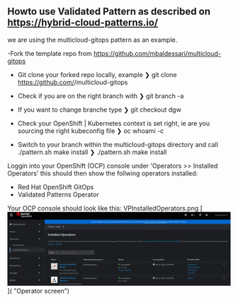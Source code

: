 ## Howto use Validated Pattern as described on https://hybrid-cloud-patterns.io/
we are using the multicloud-gitops pattern as an example.

-Fork the template repo from https://github.com/mbaldessari/multicloud-gitops

- Git clone your forked repo locally, example 
❯ git clone https://github.com/<username>/multicloud-gitops

- Check if you are on the right branch with 
❯ git branch -a

- If you want to change branche type
❯ git checkout dgw

- Check your OpenShift | Kubernetes context is set right, ie are you sourcing the right kubeconfig file
❯ oc whoami -c

- Switch to your branch within the multicloud-gitops directory and call ./pattern.sh make install
❯ ./pattern.sh make install

Loggin into your OpenShift (OCP) console under 'Operators >> Installed Operators' this should then show the follwing operators installed:
- Red Hat OpenShift GitOps
- Validated Patterns Operator

Your OCP console should look like this:
VPInstalledOperators.png
[![Operator Screen in OCP Console](<./VPInstalledOperators.png> "Optional image title")]( "Operator screen")


